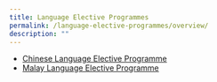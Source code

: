 ```yaml
---
title: Language Elective Programmes
permalink: /language-elective-programmes/overview/
description: ""
---
```

<ul>
	<li><a href="/language-elective-programmes/chinese/">Chinese Language Elective Programme</a>
		<li><a href="/jpjc-experience/curriculum/language-elective-programmes/malay/">Malay Language Elective Programme</a>